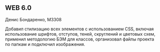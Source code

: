 
## WEB 6.0
Денис Бондаренко, M3308

Добавил стилизацию всех элементов с использованием CSS, включая использование шрифтов, отступов, теней, скруглений и цветовых схем, применил методологию БЭМ для классов, организовал файлы проекта по папкам и подключил изображения.